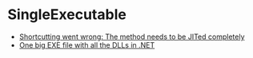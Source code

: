SingleExecutable
================

* [Shortcutting went wrong: The method needs to be JITed completely](http://blog.cincura.net/233585-shortcutting-went-wrong-the-method-needs-to-be-jited-completely/)
* [One big EXE file with all the DLLs in .NET](http://blog.cincura.net/233581-one-big-exe-file-with-all-the-dlls-in-net/)